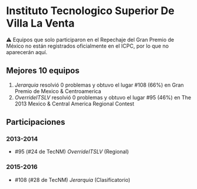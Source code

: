 # Instituto Tecnologico Superior De Villa La Venta

:warning: Equipos que solo participaron en el Repechaje del Gran Premio de México no están registrados oficialmente en el ICPC, por lo que no aparecerán aquí.

## Mejores 10 equipos

1. _Jerarquia_ resolvió 0 problemas y obtuvo el lugar #108 (66%) en Gran Premio de Mexico & Centroamerica
1. _OverrideITSLV_ resolvió 0 problemas y obtuvo el lugar #95 (46%) en The 2013 Mexico & Central America Regional Contest

## Participaciones

### 2013-2014

- #95 (#24 de TecNM) _OverrideITSLV_ (Regional)

### 2015-2016

- #108 (#28 de TecNM) _Jerarquia_ (Clasificatorio)



